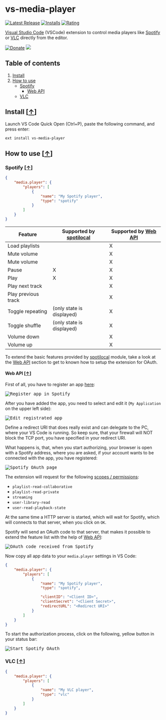 # vs-media-player

[![Latest Release](https://vsmarketplacebadge.apphb.com/version-short/mkloubert.vs-media-player.svg)](https://marketplace.visualstudio.com/items?itemName=mkloubert.vs-media-player)
[![Installs](https://vsmarketplacebadge.apphb.com/installs/mkloubert.vs-media-player.svg)](https://marketplace.visualstudio.com/items?itemName=mkloubert.vs-media-player)
[![Rating](https://vsmarketplacebadge.apphb.com/rating-short/mkloubert.vs-media-player.svg)](https://marketplace.visualstudio.com/items?itemName=mkloubert.vs-media-player#review-details)

[Visual Studio Code](https://code.visualstudio.com/) (VSCode) extension to control media players like [Spotify](https://developer.spotify.com/) or [VLC](https://www.videolan.org/vlc/) directly from the editor.

[![Donate](https://img.shields.io/badge/Donate-PayPal-green.svg)](https://www.paypal.com/cgi-bin/webscr?cmd=_s-xclick&hosted_button_id=ZJ4HXH733Y9S8) [![](https://api.flattr.com/button/flattr-badge-large.png)](https://flattr.com/submit/auto?fid=o62pkd&url=https%3A%2F%2Fgithub.com%2Fmkloubert%2Fvs-media-player)

## Table of contents

1. [Install](#install-)
2. [How to use](#how-to-use-)
   * [Spotify](#spotify-)
     * [Web API](#web-api-)
   * [VLC](#vlc-)

## Install [[&uarr;](#table-of-contents)]

Launch VS Code Quick Open (Ctrl+P), paste the following command, and press enter:

```bash
ext install vs-media-player
```

## How to use [[&uarr;](#table-of-contents)]

### Spotify [[&uarr;](#how-to-use-)]

```json
{
    "media.player": {
        "players": [
            {
                "name": "My Spotify player",
                "type": "spotify"
            }
        ]
    }
}
```

| Feature | Supported by [spotilocal](https://www.npmjs.com/package/spotilocal) | Supported by [Web API](#web-api-) |
| ---- | --------- | --------- |
| Load playlists | &nbsp; | X |
| Mute volume |  | X |
| Mute volume |  | X |
| Pause | X | X |
| Play | X | X |
| Play next track |  | X |
| Play previous track |  | X |
| Toggle repeating | (only state is displayed) | X |
| Toggle shuffle | (only state is displayed) | X |
| Volume down |  | X |
| Volume up |  | X |

To extend the basic features provided by [spotilocal](https://www.npmjs.com/package/spotilocal) module, take a look at the [Web API](#web-api-) section to get to known how to setup the extension for OAuth.

#### Web API [[&uarr;](#spotify-)]

First of all, you have to register an app [here](https://developer.spotify.com/my-applications/#!/applications/create):

<kbd>![Register app in Spotify](https://raw.githubusercontent.com/mkloubert/vs-media-player/master/img/spotify1.png)</kbd>

After you have added the app, you need to select and edit it (`My Application` on the upper left side):

<kbd>![Edit registrated app](https://raw.githubusercontent.com/mkloubert/vs-media-player/master/img/spotify2.png)</kbd>

Define a redirect URI that does really exist and can delegate to the PC, where your VS Code is running. So keep sure, that your firewall will NOT block the TCP port, you have specified in your redirect URI.

What happens is, that, when you start authorizing, your browser is open with a Spotify address, where you are asked, if your account wants to be connected with the app, you have registered:

<kbd>![Spotify OAuth page](https://raw.githubusercontent.com/mkloubert/vs-media-player/master/img/spotify3.png)</kbd>

The extension will request for the following [scopes / permissions](https://developer.spotify.com/web-api/using-scopes/):

* `playlist-read-collaborative`
* `playlist-read-private`
* `streaming`
* `user-library-read`
* `user-read-playback-state`

At the same time a HTTP server is started, which will wait for Spotify, which will connects to that server, when you click on `OK`.

Spotify will send an OAuth code to that server, that makes it possible to extend the feature list with the help of [Web API](https://developer.spotify.com/web-api/):

<kbd>![OAuth code received from Spotify](https://raw.githubusercontent.com/mkloubert/vs-media-player/master/img/spotify4.png)</kbd>

Now copy all app data to your `media.player` settings in VS Code:

```json
{
    "media.player": {
        "players": [
            {
                "name": "My Spotify player",
                "type": "spotify",

                "clientID": "<Client ID>",
                "clientSecret": "<Client Secret>",
                "redirectURL": "<Redirect URI>"
            }
        ]
    }
}
```

To start the authorization process, click on the following, yellow button in your status bar:

<kbd>![Start Spotify OAuth](https://raw.githubusercontent.com/mkloubert/vs-media-player/master/img/spotify5.png)</kbd>

### VLC [[&uarr;](#how-to-use-)]

```json
{
    "media.player": {
        "players": [
            {
                "name": "My VLC player",
                "type": "vlc"
            }
        ]
    }
}
```
